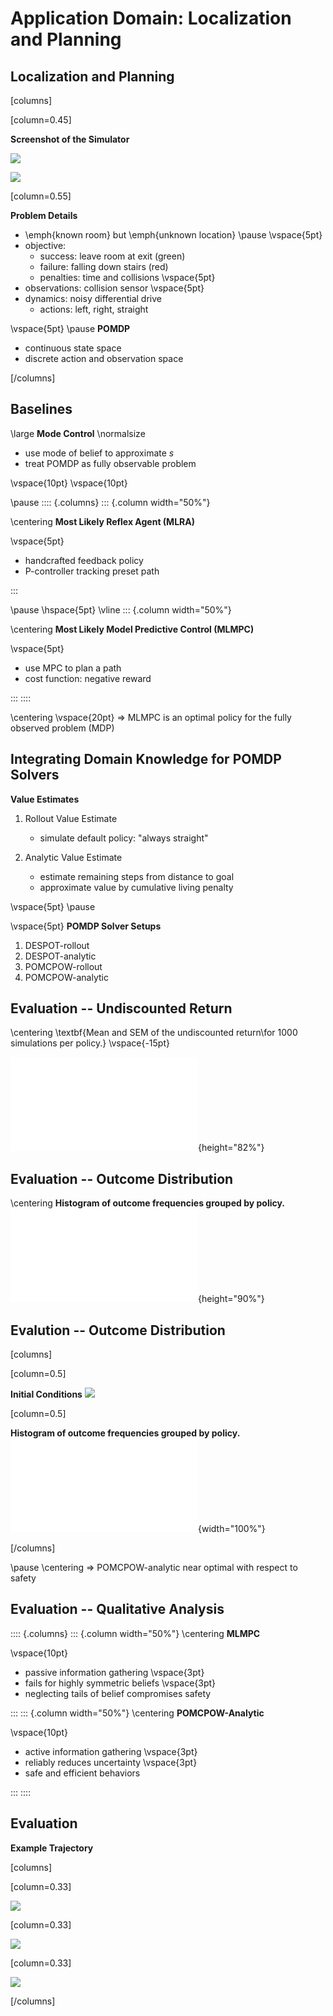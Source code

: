 # Application Domain: Localization and Planning

## Localization and Planning

[columns]

[column=0.45]

**Screenshot of the Simulator**

![](./media/localization-and-planning/examples/mlmpc/mlmpc_stuck_frames/out00000.jpg)

![](./media/localization-and-planning/examples/mlmpc/mlmpc_stuck_frames/out00010.jpg)

[column=0.55]

**Problem Details**

- \emph{known room} but \emph{unknown location}
\pause
\vspace{5pt}
- objective:
    - success: leave room at exit (green)
    - failure: falling down stairs (red)
    - penalties: time and collisions
\vspace{5pt}
- observations: collision sensor
\vspace{5pt}
- dynamics: noisy differential drive
    - actions: left, right, straight

\vspace{5pt}
\pause
**POMDP**

- continuous state space
- discrete action and observation space

[/columns]


## Baselines

\large
**Mode Control**
\normalsize

- use mode of belief to approximate $s$
- treat POMDP as fully observable problem

\vspace{10pt}
\vspace{10pt}

\pause
:::: {.columns}
::: {.column width="50%"}

\centering
**Most Likely Reflex Agent (MLRA)**

\vspace{5pt}
- handcrafted feedback policy
- P-controller tracking preset path


:::

\pause
\hspace{5pt}
\vline
::: {.column width="50%"}

\centering
**Most Likely Model Predictive Control (MLMPC)**

\vspace{5pt}
- use MPC to plan a path
- cost function: negative reward

:::
::::

\centering
\vspace{20pt}
$\Rightarrow$ MLMPC is an optimal policy for the fully observed problem (MDP)

## Integrating Domain Knowledge for POMDP Solvers

**Value Estimates**

1. Rollout Value Estimate
    - simulate default policy: "always straight"

2. Analytic Value Estimate
    - estimate remaining steps from distance to goal
    - approximate value by cumulative living penalty


\vspace{5pt}
\pause

\vspace{5pt} **POMDP Solver Setups**


1. DESPOT-rollout
2. DESPOT-analytic
3. POMCPOW-rollout
4. POMCPOW-analytic

## Evaluation -- Undiscounted Return

\centering
\textbf{Mean and SEM of the undiscounted return\\for 1000 simulations per policy.}
\vspace{-15pt}

![](media/localization-and-planning/plots/lp_value_sem_eval_plot-undiscounted_reward.pdf){height="82%"}

## Evaluation -- Outcome Distribution

\centering
**Histogram of outcome frequencies grouped by policy.**
![](media/localization-and-planning/plots/lp_outcome_eval_plot.pdf){height="90%"}

## Evalution -- Outcome Distribution

[columns]

[column=0.5]

**Initial Conditions**
![](./media/localization-and-planning/examples/mlmpc/mlmpc_stuck_frames/out00000.jpg)


[column=0.5]

**Histogram of outcome frequencies grouped by policy.**
![](media/localization-and-planning/plots/lp_outcome_eval_plot.pdf){width="100%"}

[/columns]

\pause
\centering
$\Rightarrow$ POMCPOW-analytic near optimal with respect to safety

## Evaluation -- Qualitative Analysis


:::: {.columns}
::: {.column width="50%"}
\centering
**MLMPC**

\vspace{10pt}
- passive information gathering
\vspace{3pt}
- fails for highly symmetric beliefs
\vspace{3pt}
- neglecting tails of belief compromises safety


:::
::: {.column width="50%"}
\centering
**POMCPOW-Analytic**

\vspace{10pt}
- active information gathering
\vspace{3pt}
- reliably reduces uncertainty
\vspace{3pt}
- safe and efficient behaviors

:::
::::

## Evaluation

**Example Trajectory**

[columns]

[column=0.33]

![](./media/localization-and-planning/examples/pomcpow_analytic_bounds/pomcpow_info_gather_frames/out00000.jpg)

[column=0.33]

![](./media/localization-and-planning/examples/pomcpow_analytic_bounds/pomcpow_info_gather_frames/out00020.jpg)

[column=0.33]

![](./media/localization-and-planning/examples/pomcpow_analytic_bounds/pomcpow_info_gather_frames/out00040.jpg)

[/columns]


